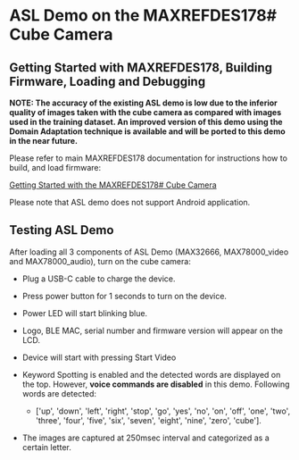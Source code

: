 

# ASL Demo on the MAXREFDES178# Cube Camera

## Getting Started with MAXREFDES178, Building Firmware, Loading and Debugging

**NOTE: The accuracy of the existing ASL demo is low due to the inferior quality of images taken with the cube camera as compared with images used in the training dataset. An improved version of this demo using the Domain Adaptation technique is available and will be ported to this demo in the near future.**

Please refer to main MAXREFDES178 documentation for instructions how to build, and load firmware:

[Getting Started with the MAXREFDES178# Cube Camera](./../maxrefdes178_doc/README.md)

Please note that ASL demo does not support Android application.


## Testing ASL Demo

After loading all 3 components of ASL Demo (MAX32666, MAX78000_video and MAX78000_audio), turn on the cube camera:

- Plug a USB-C cable to charge the device.

- Press power button for 1 seconds to turn on the device.

- Power LED will start blinking blue.

- Logo, BLE MAC, serial number and firmware version will appear on the LCD.
  
- Device will start with pressing Start Video

- Keyword Spotting is enabled and the detected words are displayed on the top. However, **voice commands are disabled** in this demo. Following words are detected:

  - ['up', 'down', 'left', 'right', 'stop', 'go', 'yes', 'no', 'on', 'off', 'one', 'two', 'three', 'four', 'five', 'six', 'seven', 'eight', 'nine', 'zero', 'cube'].

- The images are captured at 250msec interval and categorized as a certain letter.
